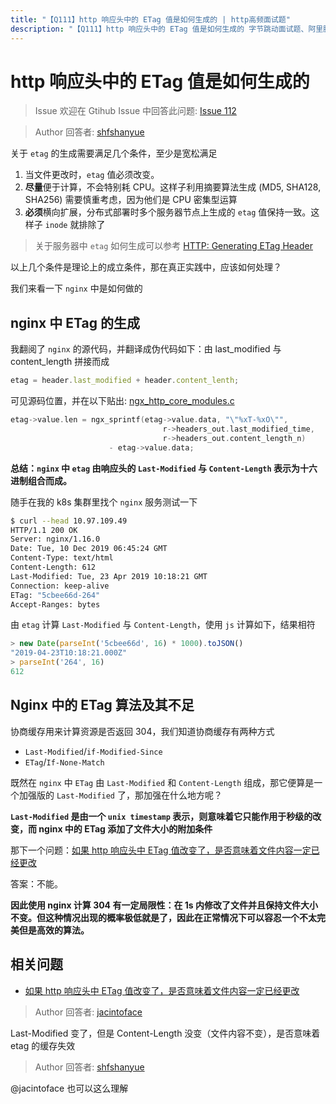 ```yaml
---
title: "【Q111】http 响应头中的 ETag 值是如何生成的 | http高频面试题"
description: "【Q111】http 响应头中的 ETag 值是如何生成的 字节跳动面试题、阿里腾讯面试题、美团小米面试题。"
---
```


# http 响应头中的 ETag 值是如何生成的

> Issue
> 欢迎在 Gtihub Issue 中回答此问题: [Issue 112](https://github.com/shfshanyue/Daily-Question/issues/112)

> Author
> 回答者: [shfshanyue](https://github.com/shfshanyue)

关于 `etag` 的生成需要满足几个条件，至少是宽松满足

1. 当文件更改时，`etag` 值必须改变。
1. **尽量**便于计算，不会特别耗 CPU。这样子利用摘要算法生成 (MD5, SHA128, SHA256) 需要慎重考虑，因为他们是 CPU 密集型运算
1. **必须**横向扩展，分布式部署时多个服务器节点上生成的 `etag` 值保持一致。这样子 `inode` 就排除了

> 关于服务器中 `etag` 如何生成可以参考 [HTTP: Generating ETag Header](https://stackoverflow.com/questions/4533/http-generating-etag-header)

以上几个条件是理论上的成立条件，那在真正实践中，应该如何处理？

我们来看一下 `nginx` 中是如何做的

## nginx 中 ETag 的生成

我翻阅了 `nginx` 的源代码，并翻译成伪代码如下：由 last_modified 与 content_length 拼接而成

```js
etag = header.last_modified + header.content_lenth;
```

可见源码位置，并在以下贴出: [ngx_http_core_modules.c](https://github.com/nginx/nginx/blob/6c3838f9ed45f5c2aa6a971a0da3cb6ffe45b61e/src/http/ngx_http_core_module.c#L1582)

```c
etag->value.len = ngx_sprintf(etag->value.data, "\"%xT-%xO\"",
                                  r->headers_out.last_modified_time,
                                  r->headers_out.content_length_n)
                      - etag->value.data;
```

**总结：`nginx` 中 `etag` 由响应头的 `Last-Modified` 与 `Content-Length` 表示为十六进制组合而成。**

随手在我的 k8s 集群里找个 `nginx` 服务测试一下

```bash
$ curl --head 10.97.109.49
HTTP/1.1 200 OK
Server: nginx/1.16.0
Date: Tue, 10 Dec 2019 06:45:24 GMT
Content-Type: text/html
Content-Length: 612
Last-Modified: Tue, 23 Apr 2019 10:18:21 GMT
Connection: keep-alive
ETag: "5cbee66d-264"
Accept-Ranges: bytes
```

由 `etag` 计算 `Last-Modified` 与 `Content-Length`，使用 `js` 计算如下，结果相符

```js
> new Date(parseInt('5cbee66d', 16) * 1000).toJSON()
"2019-04-23T10:18:21.000Z"
> parseInt('264', 16)
612
```

## Nginx 中的 ETag 算法及其不足

协商缓存用来计算资源是否返回 304，我们知道协商缓存有两种方式

- `Last-Modified`/`if-Modified-Since`
- `ETag`/`If-None-Match`

既然在 `nginx` 中 `ETag` 由 `Last-Modified` 和 `Content-Length` 组成，那它便算是一个加强版的 `Last-Modified` 了，那加强在什么地方呢？

**`Last-Modified` 是由一个 `unix timestamp` 表示，则意味着它只能作用于秒级的改变，而 nginx 中的 ETag 添加了文件大小的附加条件**

那下一个问题：[如果 http 响应头中 ETag 值改变了，是否意味着文件内容一定已经更改](https://github.com/shfshanyue/Daily-Question/issues/113)

答案：不能。

**因此使用 nginx 计算 304 有一定局限性：在 1s 内修改了文件并且保持文件大小不变。但这种情况出现的概率极低就是了，因此在正常情况下可以容忍一个不太完美但是高效的算法。**

## 相关问题

- [如果 http 响应头中 ETag 值改变了，是否意味着文件内容一定已经更改](https://github.com/shfshanyue/Daily-Question/issues/113)

> Author
> 回答者: [jacintoface](https://github.com/jacintoface)

Last-Modified 变了，但是 Content-Length 没变（文件内容不变），是否意味着 etag 的缓存失效

> Author
> 回答者: [shfshanyue](https://github.com/shfshanyue)

@jacintoface 也可以这么理解
